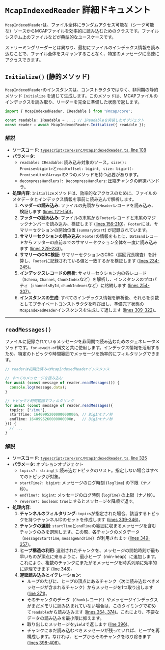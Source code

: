 # `McapIndexedReader` 詳細ドキュメント

`McapIndexedReader`は、ファイル全体にランダムアクセス可能な（シーク可能な）ソースからMCAPファイルを効率的に読み込むためのクラスです。ファイルシステム上のファイルなどが典型的なユースケースです。

ストリーミングリーダーとは異なり、最初にファイルのインデックス情報を読み込むことで、ファイル全体をスキャンすることなく、特定のメッセージに高速にアクセスできます。

## `Initialize()` (静的メソッド)

`McapIndexedReader`のインスタンスは、コンストラクタではなく、非同期の静的メソッド `Initialize` を通じて生成します。このメソッドは、MCAPファイルのインデックスを読み取り、リーダーを完全に準備した状態で返します。

```typescript
import { McapIndexedReader, IReadable } from "@mcap/core";

const readable: IReadable = ...; // IReadableを実装したオブジェクト
const reader = await McapIndexedReader.Initialize({ readable });
```

### 解説

-   **ソースコード**: [`typescript/core/src/McapIndexedReader.ts`, line 108](https://github.com/foxglove/mcap/blob/main/typescript/core/src/McapIndexedReader.ts#L108)
-   **パラメータ**:
    -   `readable: IReadable`: 読み込み対象のソース。`size(): Promise<bigint>`と`read(offset: bigint, size: bigint): Promise<Uint8Array>`の2つのメソッドを持つ必要があります。
    -   `decompressHandlers?: DecompressHandlers`: 圧縮チャンクの解凍ハンドラ。
-   **処理内容**:
    `Initialize`メソッドは、効率的なアクセスのために、ファイルのメタデータとインデックス情報を事前に読み込んで解析します。
    1.  **ヘッダーの読み込み**: ファイルの先頭から`Header`レコードを読み込み、検証します ([lines 121-150](https://github.com/foxglove/mcap/blob/main/typescript/core/src/McapIndexedReader.ts#L121-L150))。
    2.  **フッターの読み込み**: ファイルの末尾から`Footer`レコードと末尾のマジックナンバーを読み込み、検証します ([lines 156-210](https://github.com/foxglove/mcap/blob/main/typescript/core/src/McapIndexedReader.ts#L156-L210))。`Footer`には、サマリーセクションの開始位置 (`summaryStart`) が記録されています。
    3.  **サマリーセクションの読み込み**: `Footer`の情報をもとに、`DataEnd`レコードからフッターの直前までのサマリーセクション全体を一度に読み込みます ([lines 229-233](https://github.com/foxglove/mcap/blob/main/typescript/core/src/McapIndexedReader.ts#L229-L233))。
    4.  **サマリーのCRC検証**: サマリーセクションのCRC（巡回冗長検査）を計算し、`Footer`に記録されている値と一致するかを検証します ([lines 234-245](https://github.com/foxglove/mcap/blob/main/typescript/core/src/McapIndexedReader.ts#L234-L245))。
    5.  **インデックスレコードの解析**: サマリーセクション内の各レコード（`Schema`, `Channel`, `ChunkIndex`など）を解析し、インスタンスのプロパティ（`channelsById`, `chunkIndexes`など）に格納します ([lines 254-307](https://github.com/foxglove/mcap/blob/main/typescript/core/src/McapIndexedReader.ts#L254-L307))。
    6.  **インスタンスの生成**: すべてのインデックス情報を解析後、それらを引数としてプライベートコンストラクタを呼び出し、準備完了状態の`McapIndexedReader`インスタンスを生成して返します ([lines 309-322](https://github.com/foxglove/mcap/blob/main/typescript/core/src/McapIndexedReader.ts#L309-L322))。

---

## `readMessages()`

ファイルに記録されているメッセージを非同期で読み込むためのジェネレータメソッドです。`for-await-of`構文と共に使用します。インデックス情報を活用するため、特定のトピックや時間範囲でメッセージを効率的にフィルタリングできます。

```typescript
// readerは初期化済みのMcapIndexedReaderインスタンス

// すべてのメッセージを読み込む
for await (const message of reader.readMessages()) {
  console.log(message.data);
}

// トピックと時間範囲でフィルタリング
for await (const message of reader.readMessages({
  topics: ["/imu"],
  startTime: 1640995200000000000n, // BigIntナノ秒
  endTime: 1640995260000000000n,   // BigIntナノ秒
})) {
  // ...
}
```

### 解説

-   **ソースコード**: [`typescript/core/src/McapIndexedReader.ts`, line 325](https://github.com/foxglove/mcap/blob/main/typescript/core/src/McapIndexedReader.ts#L325)
-   **パラメータ**: オプションオブジェクト
    -   `topics?: string[]`: 読み込むトピックのリスト。指定しない場合はすべてのトピックが対象。
    -   `startTime?: bigint`: メッセージのログ時刻 (`logTime`) の下限（ナノ秒）。
    -   `endTime?: bigint`: メッセージのログ時刻 (`logTime`) の上限（ナノ秒）。
    -   `reverse?: boolean`: `true`にするとメッセージを降順で返す。
-   **処理内容**:
    1.  **チャンネルのフィルタリング**: `topics`が指定された場合、該当するトピックを持つチャンネルIDのセットを作成します ([lines 339-346](https://github.com/foxglove/mcap/blob/main/typescript/core/src/McapIndexedReader.ts#L339-L346))。
    2.  **チャンクの選別**: `startTime`と`endTime`の範囲に収まるメッセージを含むチャンクのみを選別します。この際、各チャンクのメタデータ（`messageStartTime`, `messageEndTime`）が利用されます ([lines 349-357](https://github.com/foxglove/mcap/blob/main/typescript/core/src/McapIndexedReader.ts#L349-L357))。
    3.  **ヒープ構造の利用**: 選別されたチャンクを、メッセージの開始時刻が最も早いものが頂点に来るように、最小ヒープ（min-heap）に追加します。これにより、複数のチャンクにまたがるメッセージを時系列順に効率的に処理できます ([line 348](https://github.com/foxglove/mcap/blob/main/typescript/core/src/McapIndexedReader.ts#L348))。
    4.  **遅延読み込みとイテレーション**:
        -   ループのたびに、ヒープの頂点にあるチャンク（次に読み込むべきメッセージが含まれるチャンク）からメッセージを1つ取り出します ([line 371](https://github.com/foxglove/mcap/blob/main/typescript/core/src/McapIndexedReader.ts#L371))。
        -   そのチャンクのデータ（`Chunk`レコード）やメッセージインデックスがまだメモリに読み込まれていない場合は、このタイミングで初めて`readable`から読み込みます ([lines 364, 374](https://github.com/foxglove/mcap/blob/main/typescript/core/src/McapIndexedReader.ts#L364-L374))。これにより、不要なデータの読み込みを最小限に抑えます。
        -   取り出したメッセージを`yield`で返します ([line 396](https://github.com/foxglove/mcap/blob/main/typescript/core/src/McapIndexedReader.ts#L396))。
        -   チャンクにまだ読み込むべきメッセージが残っていれば、ヒープを再構成します。なければ、ヒープからそのチャンクを取り除きます ([lines 398-406](https://github.com/foxglove/mcap/blob/main/typescript/core/src/McapIndexedReader.ts#L398-L406))。
